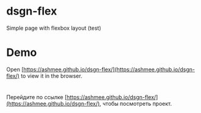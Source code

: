 # dsgn-flex
Simple page with flexbox layout (test)

# Demo

Open [https://ashmee.github.io/dsgn-flex/](https://ashmee.github.io/dsgn-flex/) to view it in the browser.
#
Перейдите по ссылке [https://ashmee.github.io/dsgn-flex/](https://ashmee.github.io/dsgn-flex/), чтобы посмотреть проект.
